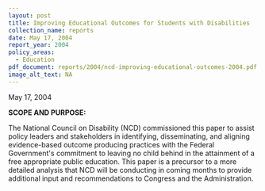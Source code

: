 ```yaml
---
layout: post
title: Improving Educational Outcomes for Students with Disabilities
collection_name: reports
date: May 17, 2004
report_year: 2004
policy_areas:
  - Education
pdf_document: reports/2004/ncd-improving-educational-outcomes-2004.pdf
image_alt_text: NA
---
```

May 17, 2004

**S﻿COPE AND PURPOSE:**

The National Council on Disability (NCD) commissioned this paper to assist policy leaders and stakeholders in identifying, disseminating, and aligning evidence-based outcome producing practices with the Federal Government's commitment to leaving no child behind in the attainment of a free appropriate public education. This paper is a precursor to a more detailed analysis that NCD will be conducting in coming months to provide additional input and recommendations to Congress and the Administration.